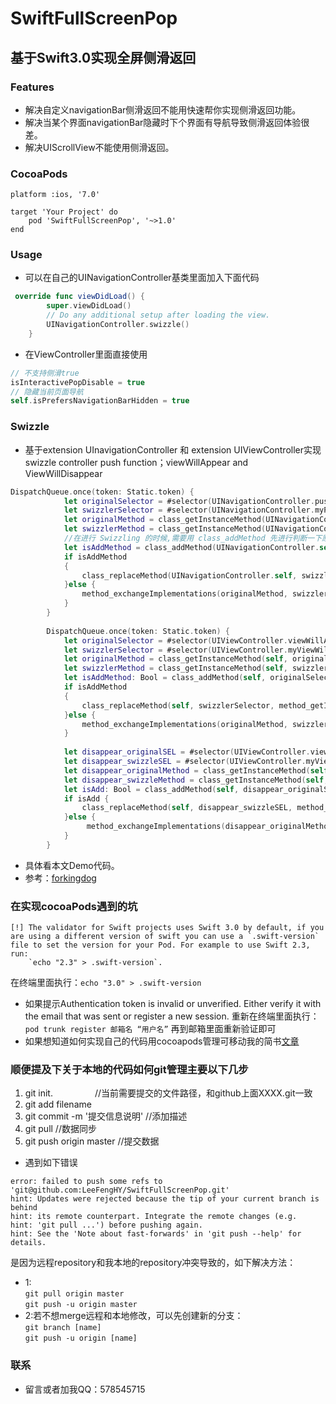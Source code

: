 # SwiftFullScreenPop

## 基于Swift3.0实现全屏侧滑返回

### Features
* 解决自定义navigationBar侧滑返回不能用快速帮你实现侧滑返回功能。
* 解决当某个界面navigationBar隐藏时下个界面有导航导致侧滑返回体验很差。
* 解决UIScrollView不能使用侧滑返回。

### CocoaPods
`platform :ios, '7.0'`
```objc
target 'Your Project' do
    pod 'SwiftFullScreenPop', '~>1.0'
end
```
### Usage
* 可以在自己的UINavigationController基类里面加入下面代码
```swift
 override func viewDidLoad() {
        super.viewDidLoad()
        // Do any additional setup after loading the view.
        UINavigationController.swizzle()
    }
```
* 在ViewController里面直接使用
```swift
// 不支持侧滑true
isInteractivePopDisable = true
// 隐藏当前页面导航
self.isPrefersNavigationBarHidden = true
```
### Swizzle
* 基于extension UInavigationController 和 extension UIViewController实现swizzle controller push function；viewWillAppear and ViewWillDisappear
```swift
DispatchQueue.once(token: Static.token) {
            let originalSelector = #selector(UINavigationController.pushViewController(_:animated:))
            let swizzlerSelector = #selector(UINavigationController.myPushViewController(_:animated:))
            let originalMethod = class_getInstanceMethod(UINavigationController.self, originalSelector)
            let swizzlerMethod = class_getInstanceMethod(UINavigationController.self, swizzlerSelector)
            //在进行 Swizzling 的时候,需要用 class_addMethod 先进行判断一下原有类中是否有要替换方法的实现
            let isAddMethod = class_addMethod(UINavigationController.self, originalSelector, method_getImplementation(swizzlerMethod), method_getTypeEncoding(swizzlerMethod))
            if isAddMethod
            {
                class_replaceMethod(UINavigationController.self, swizzlerSelector, method_getImplementation(originalMethod), method_getTypeEncoding(originalMethod))
            }else {
                method_exchangeImplementations(originalMethod, swizzlerMethod)
            }
        }
        
        DispatchQueue.once(token: Static.token) {
            let originalSelector = #selector(UIViewController.viewWillAppear(_:))
            let swizzlerSelector = #selector(UIViewController.myViewWillApper(_:))
            let originalMethod = class_getInstanceMethod(self, originalSelector)
            let swizzlerMethod = class_getInstanceMethod(self, swizzlerSelector)
            let isAddMethod: Bool = class_addMethod(self, originalSelector, method_getImplementation(swizzlerMethod), method_getTypeEncoding(swizzlerMethod))
            if isAddMethod
            {
                class_replaceMethod(self, swizzlerSelector, method_getImplementation(originalMethod), method_getTypeEncoding(originalMethod))
            }else {
                method_exchangeImplementations(originalMethod, swizzlerMethod)
            }
            
            let disappear_originalSEL = #selector(UIViewController.viewWillDisappear(_:))
            let disappear_swizzleSEL = #selector(UIViewController.myViewWillDisappear(_:))
            let disappear_originalMethod = class_getInstanceMethod(self, disappear_originalSEL)
            let disappear_swizzleMethod = class_getInstanceMethod(self, disappear_swizzleSEL)
            let isAdd: Bool = class_addMethod(self, disappear_originalSEL, method_getImplementation(disappear_swizzleMethod), method_getTypeEncoding(disappear_swizzleMethod))
            if isAdd {
                class_replaceMethod(self, disappear_swizzleSEL, method_getImplementation(disappear_originalMethod), method_getTypeEncoding(disappear_originalMethod))
            }else {
                 method_exchangeImplementations(disappear_originalMethod, disappear_swizzleMethod)
            }
        }
```
* 具体看本文Demo代码。
* 参考：[forkingdog](https://github.com/forkingdog/FDFullscreenPopGesture)

### 在实现cocoaPods遇到的坑
```objc
[!] The validator for Swift projects uses Swift 3.0 by default, if you are using a different version of swift you can use a `.swift-version` file to set the version for your Pod. For example to use Swift 2.3, run: 
    `echo "2.3" > .swift-version`. 
```
在终端里面执行：`echo "3.0" > .swift-version`
* 如果提示Authentication token is invalid or unverified. Either verify it with the email that was sent or register a new session.
重新在终端里面执行：`pod trunk register 邮箱名 “用户名”` 再到邮箱里面重新验证即可
* 如果想知道如何实现自己的代码用cocoapods管理可移动我的简书[文章](http://www.jianshu.com/p/756f36b2a672)

### 顺便提及下关于本地的代码如何git管理主要以下几步
1. git init.                 //当前需要提交的文件路径，和github上面XXXX.git一致
2. git add filename
3. git commit -m '提交信息说明' //添加描述
4. git pull //数据同步
5. git push origin master //提交数据
* 遇到如下错误
```objc
error: failed to push some refs to 'git@github.com:LeeFengHY/SwiftFullScreenPop.git'
hint: Updates were rejected because the tip of your current branch is behind
hint: its remote counterpart. Integrate the remote changes (e.g.
hint: 'git pull ...') before pushing again.
hint: See the 'Note about fast-forwards' in 'git push --help' for details.
```
是因为远程repository和我本地的repository冲突导致的，如下解决方法：
* 1:<br>
`git pull origin master` <br>
`git push -u origin master`
* 2:若不想merge远程和本地修改，可以先创建新的分支：<br>
`git branch [name]` <br>
`git push -u origin [name]`
### 联系
* 留言或者加我QQ：578545715
        
